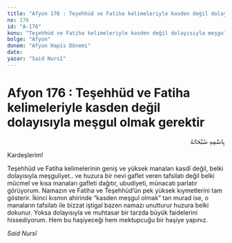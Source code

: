```yaml
---
title: "Afyon 176 : Teşehhüd ve Fatiha kelimeleriyle kasden değil dolayısıyla meşgul olmak gerektir"
no: 176
id: "A-176"
konu: "Teşehhüd ve Fatiha kelimeleriyle kasden değil dolayısıyla meşgul olmak gerektir"
bolge: "Afyon"
donem: "Afyon Hapis Dönemi"
date: 
yazar: "Said Nursî"
---
```


# Afyon 176 : Teşehhüd ve Fatiha kelimeleriyle kasden değil dolayısıyla meşgul olmak gerektir

<p class="arabic" dir="rtl" title="Meal: “Her türlü noksan sıfatlardan yüce olan Allah’ın adıyla.”">بِاسْمِهِ سُبْحَانَهُ</p>

Kardeşlerim!

Teşehhüd ve Fatiha kelimelerinin geniş ve yüksek manaları kasdî değil, belki dolayısıyla meşguliyet.. ve huzura bir nevi gaflet veren tafsilatı değil belki mücmel ve kısa manaları gafleti dağıtır, ubudiyeti, münacatı parlatır görüyorum. Namazın ve Fatiha ve Teşehhüd’ün pek yüksek kıymetlerini tam gösterir. İkinci kısmın ahirinde “kasden meşgul olmak” tan murad ise, o manaların tafsilatı ile bizzat iştigal bazen namazı unutturur huzura belki dokunur. Yoksa dolayısıyla ve muhtasar bir tarzda büyük faidelerini hissediyorum. Hem bu haşiyeceği hem mektupcuğu bir haşiye yapınız.

*Said Nursî*
